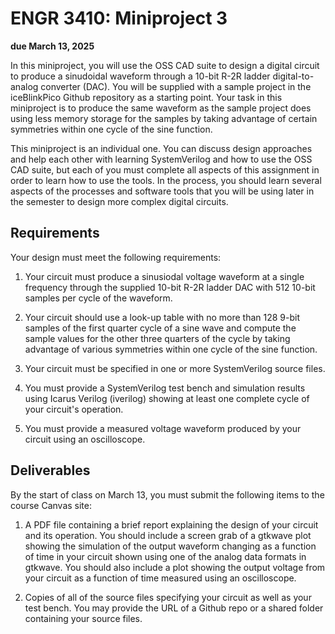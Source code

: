 # ENGR 3410: Miniproject 3

**due March 13, 2025**

In this miniproject, you will use the OSS CAD suite to design a digital circuit to produce a sinudoidal waveform through a 10-bit R-2R ladder digital-to-analog converter (DAC). You will be supplied with a sample project in the iceBlinkPico Github repository as a starting point. Your task in this miniproject is to produce the same waveform as the sample project does using less memory storage for the samples by taking advantage of certain symmetries within one cycle of the sine function.

This miniproject is an individual one. You can discuss design approaches and help each other with learning SystemVerilog and how to use the OSS CAD suite, but each of you must complete all aspects of this assignment in order to learn how to use the tools. In the process, you should learn several aspects of the processes and software tools that you will be using later in the semester to design more complex digital circuits.

## Requirements

Your design must meet the following requirements:

1. Your circuit must produce a sinusiodal voltage waveform at a single frequency through the supplied 10-bit R-2R ladder DAC with 512 10-bit samples per cycle of the waveform.

2. Your circuit should use a look-up table with no more than 128 9-bit samples of the first quarter cycle of a sine wave and compute the sample values for the other three quarters of the cycle by taking advantage of various symmetries within one cycle of the sine function.

3. Your circuit must be specified in one or more SystemVerilog source files.

4. You must provide a SystemVerilog test bench and simulation results using Icarus Verilog (iverilog) showing at least one complete cycle of your circuit's operation.

5. You must provide a measured voltage waveform produced by your circuit using an oscilloscope.

## Deliverables

By the start of class on March 13, you must submit the following items to the course Canvas site:

1. A PDF file containing a brief report explaining the design of your circuit and its operation. You should include a screen grab of a gtkwave plot showing the simulation of the output waveform changing as a function of time in your circuit shown using one of the analog data formats in gtkwave. You should also include a plot showing the output voltage from your circuit as a function of time measured using an oscilloscope.

2. Copies of all of the source files specifying your circuit as well as your test bench. You may provide the URL of a Github repo or a shared folder containing your source files.
